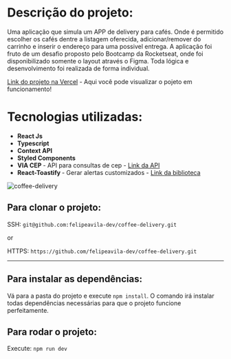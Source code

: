 # Descrição do projeto:

Uma aplicação que simula um APP de delivery para cafés. Onde é permitido escolher os cafés dentre a listagem oferecida, adicionar/remover do carrinho e inserir o endereço para uma possivel entrega.
A aplicação foi fruto de um desafio proposto pelo Bootcamp da Rocketseat, onde foi disponibilizado somente o layout através o Figma. Toda lógica e desenvolvimento foi realizada de forma individual.


[Link do projeto na Vercel](https://coffee-delivery-navy.vercel.app/) - Aqui você pode visualizar o pojeto em funcionamento!

# Tecnologias utilizadas:

- <b> React Js</b>
- <b> Typescript </b>
- <b> Context API </b>
- <b> Styled Components </b>
- <b> VIA CEP </b> - API para consultas de cep - [Link da API](https://viacep.com.br/)
- <b> React-Toastify </b> - Gerar alertas customizados - [Link da biblioteca](https://www.npmjs.com/package/react-toastify)

![coffee-delivery](https://user-images.githubusercontent.com/26674677/191333112-49c6c21b-fd5b-4f3a-9f88-b701090a4ad1.gif)

## Para clonar o projeto:

SSH: `git@github.com:felipeavila-dev/coffee-delivery.git`

or

HTTPS: `https://github.com/felipeavila-dev/coffee-delivery.git`

---

## Para instalar as dependências:

Vá para a pasta do projeto e execute `npm install`.
O comando irá instalar todas dependências necessárias para que o projeto funcione perfeitamente.

## Para rodar o projeto:

Execute: `npm run dev`
